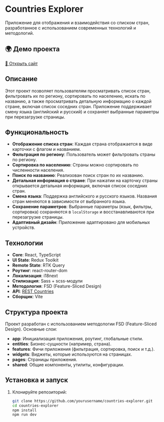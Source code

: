 # Countries Explorer

Приложение для отображения и взаимодействия со списком стран, разработанное с использованием современных технологий и методологий.

## 🌍 Демо проекта  
[🍕 Открыть сайт](https://country-list-delta.vercel.app/)

## Описание

Этот проект позволяет пользователям просматривать список стран, фильтровать их по региону, сортировать по населению, искать по названию, а также просматривать детальную информацию о каждой стране, включая список соседних стран. Приложение поддерживает смену языка (английский и русский) и сохраняет выбранные параметры при перезагрузке страницы.

## Функциональность

- **Отображение списка стран**: Каждая страна отображается в виде карточки с флагом и названием.
- **Фильтрация по региону**: Пользователь может фильтровать страны по региону.
- **Сортировка по населению**: Страны можно сортировать по численности населения.
- **Поиск по названию**: Реализован поиск стран по их названию.
- **Детальная информация о стране**: При нажатии на карточку страны открывается детальная информация, включая список соседних стран.
- **Смена языка**: Поддержка английского и русского языков. Названия стран меняются в зависимости от выбранного языка.
- **Сохранение параметров**: Выбранные параметры (язык, фильтры, сортировка) сохраняются в `localStorage` и восстанавливаются при перезагрузке страницы.
- **Адаптивный дизайн**: Приложение адаптировано для мобильных устройств.

## Технологии

- **Core**: React, TypeScript
- **UI State**: Redux Toolkit
- **Remote State**: RTK Query
- **Роутинг**: react-router-dom
- **Локализация**: i18next
- **Стилизация**: Sass + scss-модули
- **Методология**: FSD (Feature-Sliced Design)
- **API**: [REST Countries](https://restcountries.com/#api-endpoints-using-this-project)
- **Сборщик**: Vite

## Структура проекта
Проект разработан с использованием методологии FSD (Feature-Sliced Design). Основные слои:

- **app**: Инициализация приложения, роутинг, глобальные стили.
- **entities**: Бизнес-сущности (например, страна).
- **features**: Фичи приложения (фильтрация, сортировка, поиск и т.д.).
- **widgets**: Виджеты, которые используются на страницах.
- **pages**: Страницы приложения.
- **shared**: Общие компоненты, утилиты, конфигурации.

## Установка и запуск

1. Клонируйте репозиторий:
   ```bash
   git clone https://github.com/yourusername/countries-explorer.git
   cd countries-explorer
   npm install
   npm run dev
